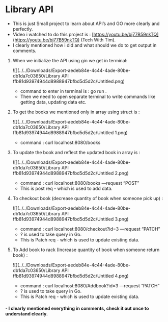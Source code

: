 # Library API

[//]: # (![]&#40;../../Downloads/Export-aedeb84e-4c44-4ade-80be-db1da7c03650/Library API ffb81d93974944d8988947bfbd5d5d2c/Untitled.png&#41;![]&#40;../../Downloads/Export-aedeb84e-4c44-4ade-80be-db1da7c03650/Library API ffb81d93974944d8988947bfbd5d5d2c/Untitled 1.png&#41;![]&#40;../../Downloads/Export-aedeb84e-4c44-4ade-80be-db1da7c03650/Library API ffb81d93974944d8988947bfbd5d5d2c/Untitled 2.png&#41;![]&#40;../../Downloads/Export-aedeb84e-4c44-4ade-80be-db1da7c03650/Library API ffb81d93974944d8988947bfbd5d5d2c/Untitled 3.png&#41;![]&#40;../../Downloads/Export-aedeb84e-4c44-4ade-80be-db1da7c03650/Library API ffb81d93974944d8988947bfbd5d5d2c/Untitled 4.png&#41;)
- This is just Small project to learn about API’s and GO more clearly and perfectly.
- Video i watched to do this project is : [https://youtu.be/bj77B59nkTQ](https://youtu.be/bj77B59nkTQ) (Tech With Tim).
- I clearly mentioned how i did and what should we do to get output in comments.

1. When we initialize the API using gin we get in terminal:

    ![](../../Downloads/Export-aedeb84e-4c44-4ade-80be-db1da7c03650/Library API ffb81d93974944d8988947bfbd5d5d2c/Untitled.png)
    - command to enter in terminal is : go run .
    - Then we need to open separate terminal to write commands like getting data, updating data etc.


2. To get the books we mentioned only in array using struct is :

    ![](../../Downloads/Export-aedeb84e-4c44-4ade-80be-db1da7c03650/Library API ffb81d93974944d8988947bfbd5d5d2c/Untitled 1.png)
    - command : curl localhost:8080/books


3. To update the book and reflect the updated book in array is :

    ![](../../Downloads/Export-aedeb84e-4c44-4ade-80be-db1da7c03650/Library API ffb81d93974944d8988947bfbd5d5d2c/Untitled 2.png)
    - command : curl localhost:8080/books —request “POST”
    - This is post req - which is used to add data.


4. To checkout book (decrease quantity of book when someone pick up) :

    ![](../../Downloads/Export-aedeb84e-4c44-4ade-80be-db1da7c03650/Library API ffb81d93974944d8988947bfbd5d5d2c/Untitled 3.png)
    - command : curl localhost:8080/checkout?id=3 —request “PATCH”
    - ? is used to take query in Go.
    - This is Patch req - which is used to update existing data.


5. To Add book to rack (Increase quantity of book when someone return book) :

    ![](../../Downloads/Export-aedeb84e-4c44-4ade-80be-db1da7c03650/Library API ffb81d93974944d8988947bfbd5d5d2c/Untitled 4.png)
    - command : curl localhost:8080/Addbook?id=3 —request “PATCH”
    - ? is used to take query in Go.
    - This is Patch req - which is used to update existing data.

#### - I clearly mentioned everything in comments, check it out once to understand clearly.